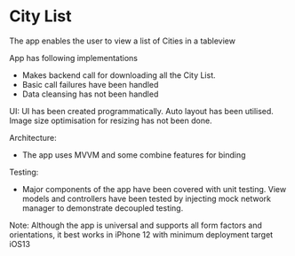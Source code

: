 # City List
The app enables the user to view a list of Cities in a tableview


App has following implementations

- Makes backend call for downloading all the City List.
- Basic call failures have been handled
- Data cleansing has not been handled

UI:
UI has been created programmatically. Auto layout has been utilised.
Image size optimisation for resizing has not been done.

Architecture: 
- The app uses MVVM and some combine features for binding

Testing:
- Major components of the app have been covered with unit testing. View models and controllers have been tested by injecting mock network manager to demonstrate decoupled testing.


Note: Although the app is universal and supports all form factors and orientations, it best works in iPhone 12 with minimum deployment target iOS13


